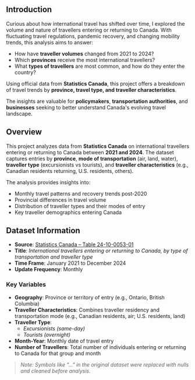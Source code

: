 ## Introduction

Curious about how international travel has shifted over time, I explored the volume and nature of travellers entering or returning to Canada. With fluctuating travel regulations, pandemic recovery, and changing mobility trends, this analysis aims to answer:

- How have **traveller volumes** changed from 2021 to 2024?
- Which **provinces** receive the most international travellers?
- What **types of travellers** are most common, and how do they enter the country?

Using official data from **Statistics Canada**, this project offers a breakdown of travel trends by **province, travel type, and traveller characteristics**.

The insights are valuable for **policymakers**, **transportation authorities**, and **businesses** seeking to better understand Canada's evolving travel landscape.



## Overview

This project analyzes data from **Statistics Canada** on international travellers entering or returning to Canada between **2021 and 2024**. The dataset captures entries by **province**, **mode of transportation** (air, land, water), **traveller type** (excursionists vs tourists), and **traveller characteristics** (e.g., Canadian residents returning, U.S. residents, others).

The analysis provides insights into:

- Monthly travel patterns and recovery trends post-2020
- Provincial differences in travel volume
- Distribution of traveller types and their modes of entry
- Key traveller demographics entering Canada



## Dataset Information

- **Source**: [Statistics Canada – Table 24-10-0053-01](https://www150.statcan.gc.ca/t1/tbl1/en/tv.action?pid=2410005301)
- **Title**: *International travellers entering or returning to Canada, by type of transportation and traveller type*
- **Time Frame**: January 2021 to December 2024
- **Update Frequency**: Monthly

### Key Variables
- **Geography**: Province or territory of entry (e.g., Ontario, British Columbia)
- **Traveller Characteristics**: Combines traveller residency and transportation mode (e.g., Canadian residents, air; U.S. residents, land)
- **Traveller Type**: 
  - *Excursionists (same-day)* 
  - *Tourists (overnight)*
- **Month-Year**: Monthly date of travel entry
- **Number of Travellers**: Total number of individuals entering or returning to Canada for that group and month

> *Note: Symbols like "..." in the original dataset were replaced with nulls and cleaned before analysis.*


